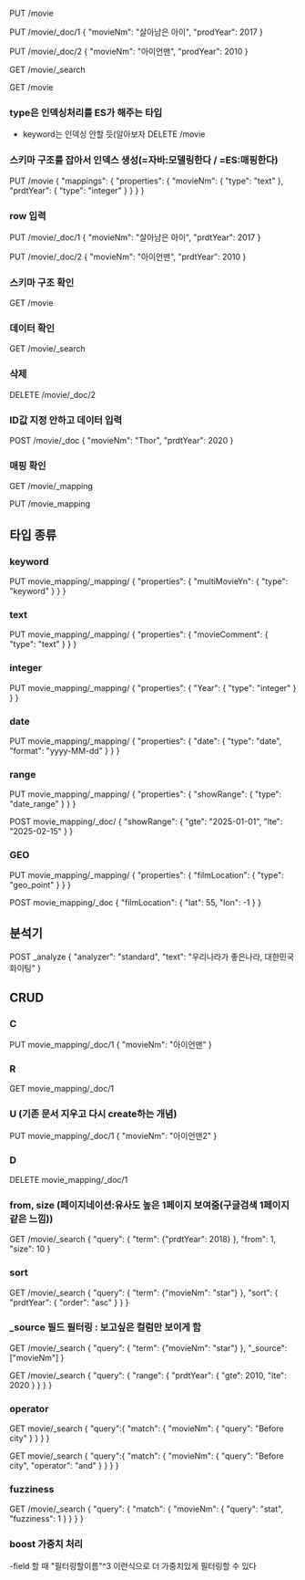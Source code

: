 PUT /movie

PUT /movie/_doc/1
{
    "movieNm": "살아남은 아이",
    "prodYear": 2017
}

PUT /movie/_doc/2
{
    "movieNm": "아이언맨",
    "prodYear": 2010
}

GET /movie/_search

GET /movie

### type은 인덱싱처리를 ES가 해주는 타입
- keyword는 인덱싱 안할 듯(알아보자
DELETE /movie

### 스키마 구조를 잡아서 인덱스 생성(=자바:모델링한다 / =ES:매핑한다)
PUT /movie
{
    "mappings": {
        "properties": {
            "movieNm": {
                "type": "text"
            },
            "prdtYear": {
                "type": "integer"
            }
        }
    }
}

### row 입력
PUT /movie/_doc/1
{
    "movieNm": "살아남은 아이",
    "prdtYear": 2017
}

PUT /movie/_doc/2
{
    "movieNm": "아이언맨",
    "prdtYear": 2010
}

### 스키마 구조 확인
GET /movie

### 데이터 확인
GET /movie/_search

### 삭제
DELETE /movie/_doc/2

### ID값 지정 안하고 데이터 입력
POST /movie/_doc
{
    "movieNm": "Thor",
    "prdtYear": 2020
}

### 매핑 확인
GET /movie/_mapping

PUT /movie_mapping

## 타입 종류
### keyword
PUT movie_mapping/_mapping/
{
    "properties": {
        "multiMovieYn": {
            "type": "keyword"
        }
    }
}

### text
PUT movie_mapping/_mapping/
{
    "properties": {
        "movieComment": {
            "type": "text"
        }
    }
}

### integer
PUT movie_mapping/_mapping/
{
    "properties": {
        "Year": {
            "type": "integer"
        }
    }
}

### date
PUT movie_mapping/_mapping/
{
    "properties": {
        "date": {
            "type": "date",
            "format": "yyyy-MM-dd"
        }
    }
}

### range
PUT movie_mapping/_mapping/
{
    "properties": {
        "showRange": {
            "type": "date_range"
        }
    }
}

POST movie_mapping/_doc/
{
    "showRange": {
        "gte": "2025-01-01",
        "lte": "2025-02-15"
    }
}

### GEO
PUT movie_mapping/_mapping/
{
    "properties": {
        "filmLocation": {
            "type": "geo_point"
        }
    }
}

POST movie_mapping/_doc
{
    "filmLocation": {
        "lat": 55,
        "lon": -1
    }
}

## 분석기
POST _analyze
{
    "analyzer": "standard",
    "text": "우리나라가 좋은나라, 대한민국 화이팅"
}

## CRUD
### C
PUT movie_mapping/_doc/1
{
    "movieNm": "아이언맨"
}

### R
GET movie_mapping/_doc/1

### U (기존 문서 지우고 다시 create하는 개념)
PUT movie_mapping/_doc/1
{
    "movieNm": "아이언맨2"
}

### D
DELETE movie_mapping/_doc/1

### from, size (페이지네이션:유사도 높은 1페이지 보여줌(구글검색 1페이지같은 느낌))
GET /movie/_search
{
    "query": {
        "term": {"prdtYear": 2018}
    },
    "from": 1,
    "size": 10
}

### sort
GET /movie/_search
{
    "query": {
        "term": {"movieNm": "star"}
    },
    "sort": {
        "prdtYear": {
            "order": "asc"
        }
    }
}

### _source 필드 필터링 : 보고싶은 컬럼만 보이게 함
GET /movie/_search
{
    "query": {
        "term": {"movieNm": "star"}
    },
    "_source": ["movieNm"]
}

GET /movie/_search
{
    "query": {
        "range": {
            "prdtYear": {
                "gte": 2010,
                "lte": 2020
            }
        }
    }
}

### operator
GET movie/_search
{
    "query":{
        "match": {
            "movieNm": {
                "query": "Before city"
            }
        }
    }
}

GET movie/_search
{
    "query":{
        "match": {
            "movieNm": {
                "query": "Before city",
                "operator": "and"
            }
        }
    }
}


### fuzziness
GET /movie/_search
{
    "query": {
        "match": {
            "movieNm": {
                "query": "stat",
                "fuzziness": 1
            }
        }
    }
}

### boost 가중치 처리
-field 할 때 "필터링할이름"^3 이런식으로 더 가중치있게 필터링할 수 있다
